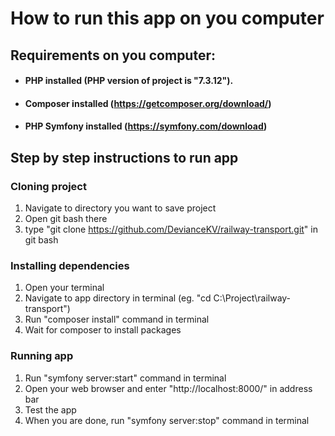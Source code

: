 # How to run this app on you computer

## Requirements on you computer:
* #### PHP installed (PHP version of project is "7.3.12").
* #### Composer installed (https://getcomposer.org/download/)
* #### PHP Symfony installed (https://symfony.com/download)

## Step by step instructions to run app
### Cloning project
1. Navigate to directory you want to save project
1. Open git bash there
1. type "git clone https://github.com/DevianceKV/railway-transport.git" in git bash
### Installing dependencies
1. Open your terminal
1. Navigate to app directory in terminal (eg. "cd C:\Project\railway-transport")
1. Run "composer install" command in terminal
1. Wait for composer to install packages
### Running app
1. Run "symfony server:start" command in terminal
2. Open your web browser and enter "http://localhost:8000/" in address bar
3. Test the app
4. When you are done, run "symfony server:stop" command in terminal
